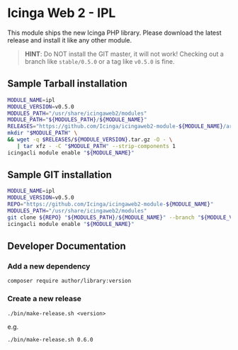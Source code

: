 Icinga Web 2 - IPL
==================

This module ships the new Icinga PHP library. Please download the latest
release and install it like any other module.

> **HINT**: Do NOT install the GIT master, it will not work! Checking out a
> branch like `stable/0.5.0` or a tag like `v0.5.0` is fine.

Sample Tarball installation
---------------------------

```sh
MODULE_NAME=ipl
MODULE_VERSION=v0.5.0
MODULES_PATH="/usr/share/icingaweb2/modules"
MODULE_PATH="${MODULES_PATH}/${MODULE_NAME}"
RELEASES="https://github.com/Icinga/icingaweb2-module-${MODULE_NAME}/archive"
mkdir "$MODULE_PATH" \
&& wget -q $RELEASES/${MODULE_VERSION}.tar.gz -O - \
   | tar xfz - -C "$MODULE_PATH" --strip-components 1
icingacli module enable "${MODULE_NAME}"
```

Sample GIT installation
-----------------------

```sh
MODULE_NAME=ipl
MODULE_VERSION=v0.5.0
REPO="https://github.com/Icinga/icingaweb2-module-${MODULE_NAME}"
MODULES_PATH="/usr/share/icingaweb2/modules"
git clone ${REPO} "${MODULES_PATH}/${MODULE_NAME}" --branch "${MODULE_VERSION}"
icingacli module enable "${MODULE_NAME}"
```

Developer Documentation
-----------------------

### Add a new dependency

    composer require author/library:version

### Create a new release

    ./bin/make-release.sh <version>

e.g.

    ./bin/make-release.sh 0.6.0
